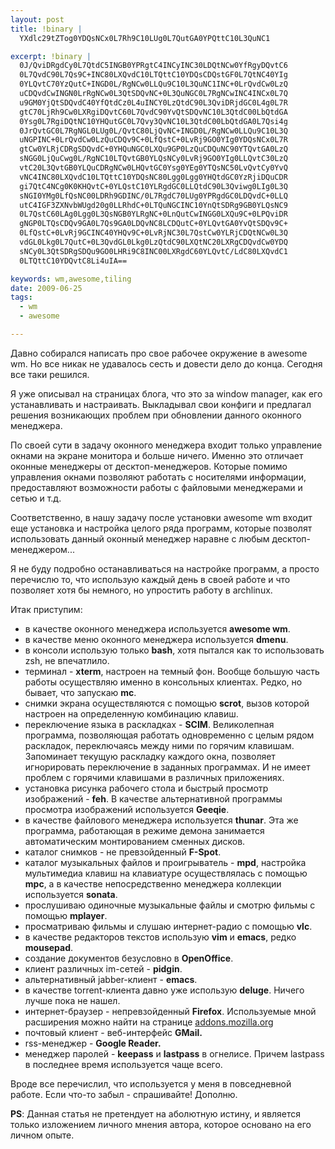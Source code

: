 ```yaml
--- 
layout: post
title: !binary |
  YXdlc29tZTog0YDQsNCx0L7Rh9C10LUg0L7QutGA0YPQttC10L3QuNC1

excerpt: !binary |
  0J/QviDRgdCy0L7QtdC5INGB0YPRgtC4INCyINC30LDQtNCw0YfRgyDQvtC6
  0L7QvdC90L7Qs9C+INC80LXQvdC10LTQttC10YDQsCDQstGF0L7QtNC40YIg
  0YLQvtC70YzQutC+INGD0L/RgNCw0LLQu9C10L3QuNC1INC+0LrQvdCw0LzQ
  uCDQvdCwINGN0LrRgNCw0L3QtSDQvNC+0L3QuNGC0L7RgNCwINC4INCx0L7Q
  u9GM0YjQtSDQvdC40YfQtdCz0L4uINCY0LzQtdC90L3QviDRjdGC0L4g0L7R
  gtC70LjRh9Cw0LXRgiDQvtC60L7QvdC90YvQtSDQvNC10L3QtdC00LbQtdGA
  0Ysg0L7RgiDQtNC10YHQutGC0L7Qvy3QvNC10L3QtdC00LbQtdGA0L7Qsi4g
  0JrQvtGC0L7RgNGL0LUg0L/QvtC80LjQvNC+INGD0L/RgNCw0LLQu9C10L3Q
  uNGPINC+0LrQvdCw0LzQuCDQv9C+0LfQstC+0LvRj9GO0YIg0YDQsNCx0L7R
  gtCw0YLRjCDRgSDQvdC+0YHQuNGC0LXQu9GP0LzQuCDQuNC90YTQvtGA0LzQ
  sNGG0LjQuCwg0L/RgNC10LTQvtGB0YLQsNCy0LvRj9GO0YIg0LLQvtC30LzQ
  vtC20L3QvtGB0YLQuCDRgNCw0LHQvtGC0Ysg0YEg0YTQsNC50LvQvtCy0YvQ
  vNC4INC80LXQvdC10LTQttC10YDQsNC80Lgg0Lgg0YHQtdGC0YzRjiDQuCDR
  gi7QtC4NCg0K0KHQvtC+0YLQstC10YLRgdGC0LLQtdC90L3Qviwg0LIg0L3Q
  sNGI0YMg0LfQsNC00LDRh9GDINC/0L7RgdC70LUg0YPRgdGC0LDQvdC+0LLQ
  utC4IGF3ZXNvbWUgd20g0LLRhdC+0LTQuNGCINC10YnQtSDRg9GB0YLQsNC9
  0L7QstC60LAg0Lgg0L3QsNGB0YLRgNC+0LnQutCwINGG0LXQu9C+0LPQviDR
  gNGP0LTQsCDQv9GA0L7Qs9GA0LDQvNC8LCDQutC+0YLQvtGA0YvQtSDQv9C+
  0LfQstC+0LvRj9GCINC40YHQv9C+0LvRjNC30L7QstCw0YLRjCDQtNCw0L3Q
  vdGL0Lkg0L7QutC+0L3QvdGL0Lkg0LzQtdC90LXQtNC20LXRgCDQvdCw0YDQ
  sNCy0L3QtSDRgSDQu9GO0LHRi9C8INC00LXRgdC60YLQvtC/LdC80LXQvdC1
  0LTQttC10YDQvtC8Li4uIA==

keywords: wm,awesome,tiling
date: 2009-06-25
tags:
  - wm
  - awesome

---
```

Давно собирался написать про свое рабочее окружение в awesome wm. Но все никак не удавалось сесть и довести дело до конца. Сегодня все таки решился.

Я уже описывал на страницах блога, что это за window manager, как его устанавливать и настраивать. Выкладывал свои конфиги и предлагал решения возникающих проблем при обновлении данного оконного менеджера.

По своей сути в задачу оконного менеджера входит только управление окнами на экране монитора и больше ничего. Именно это отличает оконные менеджеры от десктоп-менеджеров. Которые помимо управления окнами позволяют работать с носителями информации, предоставляют возможности работы с файловыми менеджерами и сетью и т.д.

Соответственно, в нашу задачу после установки awesome wm входит еще установка и настройка целого ряда программ, которые позволят использовать данный оконный менеджер наравне с любым десктоп-менеджером...

Я не буду подробно останавливаться на настройке программ, а просто перечислю то, что использую каждый день в своей работе и что позволяет хотя бы немного, но упростить работу в archlinux.

Итак приступим:
<ul>
	<li>в качестве оконного менеджера используется <strong>awesome wm</strong>.</li>
	<li>в качестве меню оконного менеджера используется <strong>dmenu</strong>.</li>
	<li>в консоли использую только <strong>bash</strong>, хотя пытался как то использовать zsh, не впечатлило.</li>
	<li>терминал - <strong>xterm</strong>, настроен на темный фон. Вообще большую часть работы осуществляю именно в консольных клиентах. Редко, но бывает, что запускаю <strong>mc</strong>.</li>
	<li>снимки экрана осуществляются с помощью <strong>scrot</strong>, вызов которой настроен на определенную комбинацию клавиш.</li>
	<li>переключение языка в раскладках - <strong>SCIM</strong>. Великолепная программа, позволяющая работать одновременно с целым рядом раскладок, переключаясь между ними по горячим клавишам. Запоминает текущую раскладку каждого окна, позволяет игнорировать переключение в заданных программах. И не имеет проблем с горячими клавишами в различных приложениях.</li>
	<li>установка рисунка рабочего стола и быстрый просмотр изображений - <strong>feh</strong>. В качестве альтернативной программы просмотра изображений используется <strong>Geeqie</strong>.</li>
	<li>в качестве файлового менеджера используется <strong>thunar</strong>. Эта же программа, работающая в режиме демона занимается автоматическим монтированием сменных дисков.</li>
	<li>каталог снимков - не превзойденный <strong>F-Spot</strong>.</li>
	<li>каталог музыкальных файлов и проигрыватель - <strong>mpd</strong>, настройка мультимедиа клавиш на клавиатуре осуществлялась с помощью <strong>mpc</strong>, а в качестве непосредственно менеджера коллекции используется <strong>sonata</strong>.</li>
	<li>прослушиваю одиночные музыкальные файлы и смотрю фильмы с помощью <strong>mplayer</strong>.</li>
	<li>просматриваю фильмы и слушаю интернет-радио с помощью <strong>vlc</strong>.</li>
	<li>в качестве редакторов текстов использую <strong>vim</strong> и <strong>emacs</strong>, редко <strong>mousepad</strong>.</li>
	<li>создание документов безусловно в <strong>OpenOffice</strong>.</li>
	<li>клиент различных im-сетей - <strong>pidgin</strong>.</li>
	<li>альтернативный jabber-клиент - <strong>emacs</strong>.</li>
	<li>в качестве torrent-клиента давно уже использую <strong>deluge</strong>. Ничего лучше пока не нашел.</li>
	<li>интернет-браузер - непревзойденный <strong>Firefox</strong>. Используемые мной
  расширения можно найти на странице <a href="https://addons.mozilla.org/ru/firefox/collection/Juev_Extensions" rel="nofollow">addons.mozilla.org</a></li>
	<li>почтовый клиент - веб-интерфейс <strong>GMail.</strong></li>
	<li>rss-менеджер - <strong>Google Reader.</strong></li>
	<li>менеджер паролей - <strong>keepass</strong> и <strong>lastpass</strong> в огнелисе. Причем lastpass в последнее время используется чаще всего.</li>
</ul>
Вроде все перечислил, что используется у меня в повседневной работе. Если что-то забыл - спрашивайте! Дополню.

<strong>PS</strong>: Данная статья не претендует на аболютную истину, и является только изложением личного мнения автора, которое основано на его личном опыте.
